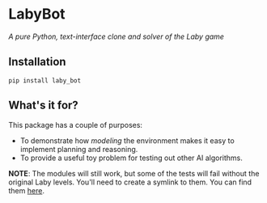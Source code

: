 # LabyBot
*A pure Python, text-interface clone and solver of the Laby game*

## Installation

`pip install laby_bot`

## What's it for?

This package has a couple of purposes:

* To demonstrate how *modeling* the environment makes it easy to implement 
  planning and reasoning.
* To provide a useful toy problem for testing out other AI algorithms.

**NOTE**: The modules will still work, but some of the tests will fail without 
the original Laby levels. You'll need to create a symlink to them. You can 
find them [here](https://github.com/sgimenez/laby/tree/master/data/levels).


